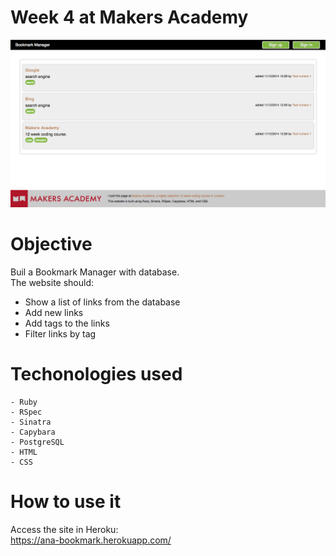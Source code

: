 Week 4 at Makers Academy
========================
![Bookmark_manager scrrenshot](./public/images/bookmark_manager.png)

Objective
==========

Buil a Bookmark Manager with database.<br/>
The website should:
- Show a list of links from the database
- Add new links
- Add tags to the links
- Filter links by tag

Techonologies used
==================
    - Ruby
    - RSpec
    - Sinatra
    - Capybara
    - PostgreSQL
    - HTML
    - CSS
    
How to use it
==============
Access the site in Heroku:<br/>
https://ana-bookmark.herokuapp.com/
